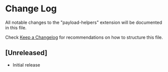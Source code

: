 # Change Log

All notable changes to the "payload-helpers" extension will be documented in this file.

Check [Keep a Changelog](http://keepachangelog.com/) for recommendations on how to structure this file.

## [Unreleased]

- Initial release